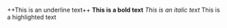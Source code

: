 ++This is an underline text++
**This is a bold text**
*This is an italic text*
This is a highlighted text
